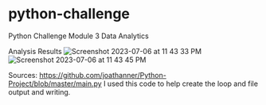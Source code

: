 # python-challenge
Python Challenge Module 3 Data Analytics

Analysis Results
![Screenshot 2023-07-06 at 11 43 33 PM](https://github.com/CJunger/python-challenge/assets/131617662/98cdc0f2-afe2-4304-85ef-97f5dd3206ea)
![Screenshot 2023-07-06 at 11 43 45 PM](https://github.com/CJunger/python-challenge/assets/131617662/c8c5fa8e-ebba-4649-9db1-102a19978dcf)

Sources:
https://github.com/joathanner/Python-Project/blob/master/main.py
I used this code to help create the loop and file output and writing.
